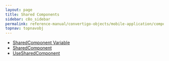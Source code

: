 ```yaml
---
layout: page
title: Shared Components
sidebar: c8o_sidebar
permalink: reference-manual/convertigo-objects/mobile-application/components/shared-components/
topnav: topnavobj
---
```

* [SharedComponent Variable](sharedcomponent-variable/)
* [SharedComponent](sharedcomponent/)
* [UseSharedComponent](usesharedcomponent/)

